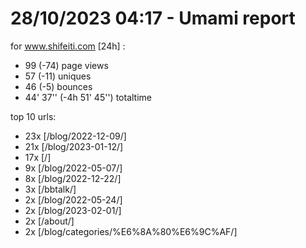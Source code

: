 # 28/10/2023 04:17 - Umami report
for www.shifeiti.com [24h] :

 - 99 (-74) page views
 - 57 (-11) uniques
 - 46 (-5) bounces
 - 44' 37'' (-4h 51' 45'') totaltime


top 10 urls:
 - 23x [/blog/2022-12-09/]
 - 21x [/blog/2023-01-12/]
 - 17x [/]
 - 9x [/blog/2022-05-07/]
 - 8x [/blog/2022-12-22/]
 - 3x [/bbtalk/]
 - 2x [/blog/2022-05-24/]
 - 2x [/blog/2023-02-01/]
 - 2x [/about/]
 - 2x [/blog/categories/%E6%8A%80%E6%9C%AF/]


